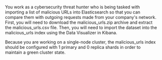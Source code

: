 
You work as a cybersecurity threat hunter who is being tasked with importing a list of malicious URLs into Elasticsearch so that you can compare them with outgoing requests made from your company's network. First, you will need to download the malicious_urls.zip archive and extract the malicious_urls.csv file. Then, you will need to import the dataset into the malicious_urls index using the Data Visualizer in Kibana.

Because you are working on a single-node cluster, the malicious_urls index should be configured with 1 primary and 0 replica shards in order to maintain a green cluster state.